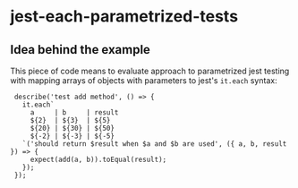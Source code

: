 # jest-each-parametrized-tests

## Idea behind the example
This piece of code means to evaluate approach to parametrized jest testing with mapping arrays of objects with parameters to jest's `it.each` syntax:
```
 describe('test add method', () => {
   it.each`
     a     | b     | result
     ${2}  | ${3}  | ${5}
     ${20} | ${30} | ${50}
     ${-2} | ${-3} | ${-5}
   `('should return $result when $a and $b are used', ({ a, b, result }) => {
     expect(add(a, b)).toEqual(result);
   });
 });
```